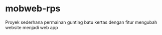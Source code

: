 # mobweb-rps
Proyek sederhana permainan gunting batu kertas dengan fitur mengubah website menjadi web app
